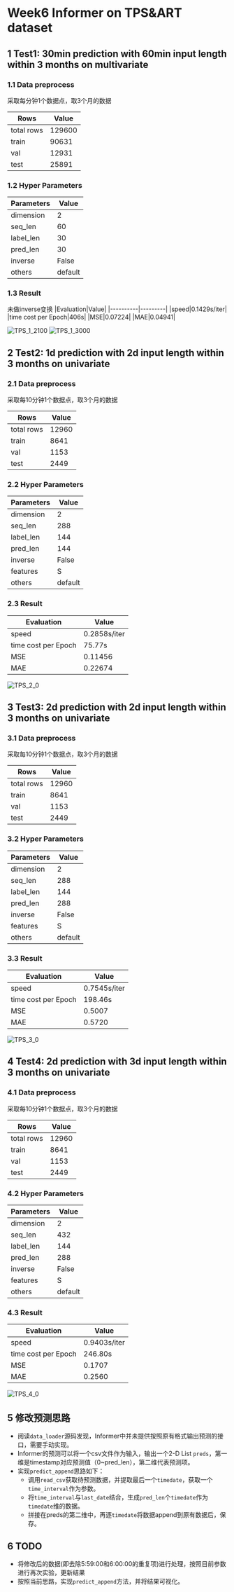 # Week6 Informer on TPS&ART dataset

## 1 Test1: 30min prediction with 60min input length within 3 months on multivariate

### 1.1 Data preprocess

采取每分钟1个数据点，取3个月的数据

|Rows|Value|
|----------|-----|
|total rows|129600|
|train|90631|
|val|12931|
|test|25891|

### 1.2 Hyper Parameters
|Parameters|Value|
|----------|-----|
|dimension|2|
|seq_len|60|
|label_len|30|
|pred_len|30|
|inverse|False|
|others|default|

### 1.3 Result

未做inverse变换
|Evaluation|Value|
|----------|---------|
|speed|0.1429s/iter|
|time cost per Epoch|406s|
|MSE|0.07224|
|MAE|0.04941|

![TPS_1_2100](./images/TPS_1_2100.png)
![TPS_1_3000](./images/TPS_1_3000.png)

## 2 Test2: 1d prediction with 2d input length within 3 months on univariate

### 2.1 Data preprocess

采取每10分钟1个数据点，取3个月的数据

|Rows|Value|
|----------|-----|
|total rows|12960|
|train|8641|
|val|1153|
|test|2449|

### 2.2 Hyper Parameters
|Parameters|Value|
|----------|-----|
|dimension|2|
|seq_len|288|
|label_len|144|
|pred_len|144|
|inverse|False|
|features|S|
|others|default|

### 2.3 Result

|Evaluation|Value|
|----------|---------|
|speed|0.2858s/iter|
|time cost per Epoch|75.77s|
|MSE|0.11456|
|MAE|0.22674|

![TPS_2_0](./images/TPS_2_0.png)

## 3 Test3: 2d prediction with 2d input length within 3 months on univariate

### 3.1 Data preprocess

采取每10分钟1个数据点，取3个月的数据

|Rows|Value|
|----------|-----|
|total rows|12960|
|train|8641|
|val|1153|
|test|2449|

### 3.2 Hyper Parameters
|Parameters|Value|
|----------|-----|
|dimension|2|
|seq_len|288|
|label_len|144|
|pred_len|288|
|inverse|False|
|features|S|
|others|default|

### 3.3 Result

|Evaluation|Value|
|----------|---------|
|speed|0.7545s/iter|
|time cost per Epoch|198.46s|
|MSE|0.5007|
|MAE|0.5720|

![TPS_3_0](./images/TPS_3_0.png)

## 4 Test4: 2d prediction with 3d input length within 3 months on univariate

### 4.1 Data preprocess

采取每10分钟1个数据点，取3个月的数据

|Rows|Value|
|----------|-----|
|total rows|12960|
|train|8641|
|val|1153|
|test|2449|

### 4.2 Hyper Parameters
|Parameters|Value|
|----------|-----|
|dimension|2|
|seq_len|432|
|label_len|144|
|pred_len|288|
|inverse|False|
|features|S|
|others|default|

### 4.3 Result

|Evaluation|Value|
|----------|---------|
|speed|0.9403s/iter|
|time cost per Epoch|246.80s|
|MSE|0.1707|
|MAE|0.2560|

![TPS_4_0](./images/TPS_4_0.png)

## 5 修改预测思路

- 阅读`data_loader`源码发现，Informer中并未提供按照原有格式输出预测的接口，需要手动实现。
- Informer的预测可以将一个csv文件作为输入，输出一个2-D List `preds`，第一维是timestamp对应预测值（0~pred_len），第二维代表预测项。
- 实现`predict_append`思路如下：
  - 调用`read_csv`获取待预测数据，并提取最后一个`timedate`，获取一个`time_interval`作为参数。
  - 将`time_interval`与`last_date`结合，生成`pred_len`个`timedate`作为`timedate`维的数据。
  - 拼接在preds的第二维中，再逐`timedate`将数据append到原有数据后，保存。

## 6 TODO

- 将修改后的数据\(即去除5:59:00和6:00:00的重复项\)进行处理，按照目前参数进行再次实验，更新结果
- 按照当前思路，实现`predict_append`方法，并将结果可视化。